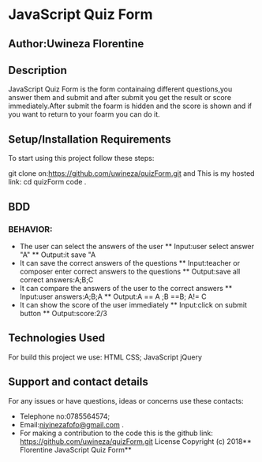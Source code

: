 # JavaScript Quiz Form
## Author:Uwineza Florentine
## Description
JavaScript Quiz Form is the form containaing different questions,you answer them and submit and after submit you get the result or score immediately.After submit the foarm is hidden and the score is shown and if you want to return to your foarm you can do it.
## Setup/Installation Requirements
To start using this project follow these steps:

git clone on:https://github.com/uwineza/quizForm.git and This is my hosted link: 
cd quizForm
code .
## BDD
### BEHAVIOR:
* The user can select the answers of the user
 ** Input:user select answer "A"
 ** Output:it save "A
* It can save the correct answers of the questions
** Input:teacher or composer enter correct answers to the questions
** Output:save all correct answers:A;B;C
* It can compare the answers of the user  to the correct answers
** Input:user answers:A;B;A
** Output:A == A ;B ==B; A!= C
* It can show the score of the user immediately
** Input:click on submit button
** Output:score:2/3

## Technologies Used
For build this project we use:
HTML
CSS;
JavaScript
jQuery
## Support and contact details
For any issues or have questions, ideas or concerns use these contacts:

* Telephone no:0785564574;
* Email:niyinezafofo@gmail.com .
* For making a contribution to the code this is the github link: https://github.com/uwineza/quizForm.git
License
Copyright (c) 2018** Florentine JavaScript Quiz Form**
